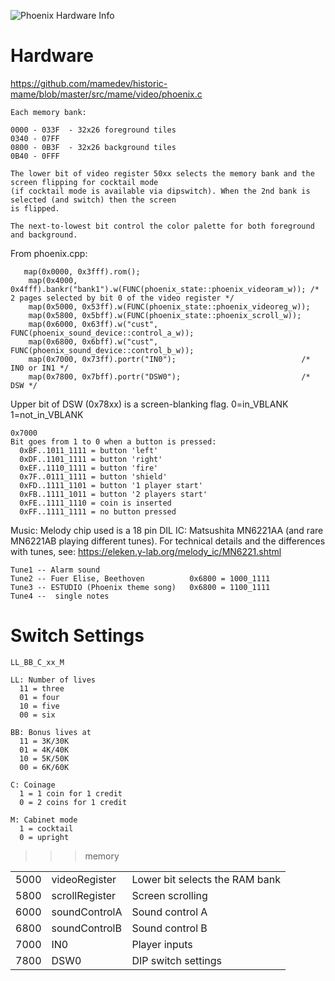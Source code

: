 ![Phoenix Hardware Info](Phoenix.jpg)

# Hardware

https://github.com/mamedev/historic-mame/blob/master/src/mame/video/phoenix.c

```
Each memory bank:

0000 - 033F  - 32x26 foreground tiles
0340 - 07FF
0800 - 0B3F  - 32x26 background tiles
0B40 - 0FFF

The lower bit of video register 50xx selects the memory bank and the screen flipping for cocktail mode
(if cocktail mode is available via dipswitch). When the 2nd bank is selected (and switch) then the screen
is flipped.

The next-to-lowest bit control the color palette for both foreground and background.
```

From phoenix.cpp:

```
   map(0x0000, 0x3fff).rom();
	map(0x4000, 0x4fff).bankr("bank1").w(FUNC(phoenix_state::phoenix_videoram_w)); /* 2 pages selected by bit 0 of the video register */
	map(0x5000, 0x53ff).w(FUNC(phoenix_state::phoenix_videoreg_w));
	map(0x5800, 0x5bff).w(FUNC(phoenix_state::phoenix_scroll_w));
	map(0x6000, 0x63ff).w("cust", FUNC(phoenix_sound_device::control_a_w));
	map(0x6800, 0x6bff).w("cust", FUNC(phoenix_sound_device::control_b_w));
	map(0x7000, 0x73ff).portr("IN0");                            /* IN0 or IN1 */
	map(0x7800, 0x7bff).portr("DSW0");                           /* DSW */
```

Upper bit of DSW (0x78xx) is a screen-blanking flag. 0=in_VBLANK 1=not_in_VBLANK

```
0x7000
Bit goes from 1 to 0 when a button is pressed:
  0xBF..1011_1111 = button 'left'
  0xDF..1101_1111 = button 'right'
  0xEF..1110_1111 = button 'fire'
  0x7F..0111_1111 = button 'shield'
  0xFD..1111_1101 = button '1 player start'
  0xFB..1111_1011 = button '2 players start'
  0xFE..1111_1110 = coin is inserted
  0xFF..1111_1111 = no button pressed
```

Music:
Melody chip used is a 18 pin DIL IC: Matsushita MN6221AA (and rare MN6221AB playing different tunes).
For technical details and the differences with tunes, see: https://eleken.y-lab.org/melody_ic/MN6221.shtml

```
Tune1 -- Alarm sound
Tune2 -- Fuer Elise, Beethoven          0x6800 = 1000_1111
Tune3 -- ESTUDIO (Phoenix theme song)   0x6800 = 1100_1111
Tune4 --  single notes
```

# Switch Settings

```
LL_BB_C_xx_M

LL: Number of lives
  11 = three
  01 = four
  10 = five
  00 = six

BB: Bonus lives at
  11 = 3K/30K
  01 = 4K/40K
  10 = 5K/50K
  00 = 6K/60K

C: Coinage
  1 = 1 coin for 1 credit
  0 = 2 coins for 1 credit

M: Cabinet mode
  1 = cocktail
  0 = upright
```
>>> memory

|    |     |     |
| -------- | ------- | ----------------- |
| 5000  | videoRegister  | Lower bit selects the RAM bank |
| 5800  | scrollRegister | Screen scrolling |
| 6000  | soundControlA  | Sound control A |
| 6800  | soundControlB  | Sound control B |
| 7000  | IN0            | Player inputs |
| 7800  | DSW0           | DIP switch settings|  
